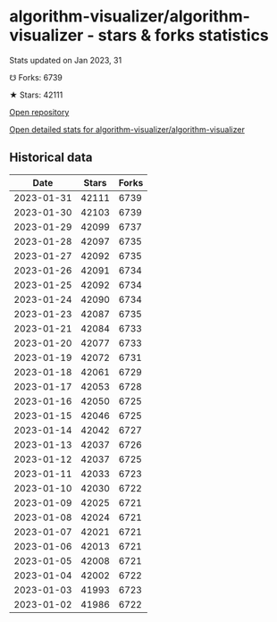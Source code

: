 # algorithm-visualizer/algorithm-visualizer - stars & forks statistics

Stats updated on Jan 2023, 31

☋ Forks: 6739

★ Stars: 42111

[Open repository](https://github.com/algorithm-visualizer/algorithm-visualizer)

[Open detailed stats for algorithm-visualizer/algorithm-visualizer](https://reviewgithub.com/rep/algorithm-visualizer/algorithm-visualizer)

## Historical data
| Date | Stars | Forks |
|------|-------|-------|
| 2023-01-31 | 42111 | 6739 | 
| 2023-01-30 | 42103 | 6739 | 
| 2023-01-29 | 42099 | 6737 | 
| 2023-01-28 | 42097 | 6735 | 
| 2023-01-27 | 42092 | 6735 | 
| 2023-01-26 | 42091 | 6734 | 
| 2023-01-25 | 42092 | 6734 | 
| 2023-01-24 | 42090 | 6734 | 
| 2023-01-23 | 42087 | 6735 | 
| 2023-01-21 | 42084 | 6733 | 
| 2023-01-20 | 42077 | 6733 | 
| 2023-01-19 | 42072 | 6731 | 
| 2023-01-18 | 42061 | 6729 | 
| 2023-01-17 | 42053 | 6728 | 
| 2023-01-16 | 42050 | 6725 | 
| 2023-01-15 | 42046 | 6725 | 
| 2023-01-14 | 42042 | 6727 | 
| 2023-01-13 | 42037 | 6726 | 
| 2023-01-12 | 42037 | 6725 | 
| 2023-01-11 | 42033 | 6723 | 
| 2023-01-10 | 42030 | 6722 | 
| 2023-01-09 | 42025 | 6721 | 
| 2023-01-08 | 42024 | 6721 | 
| 2023-01-07 | 42021 | 6721 | 
| 2023-01-06 | 42013 | 6721 | 
| 2023-01-05 | 42008 | 6721 | 
| 2023-01-04 | 42002 | 6722 | 
| 2023-01-03 | 41993 | 6723 | 
| 2023-01-02 | 41986 | 6722 | 

